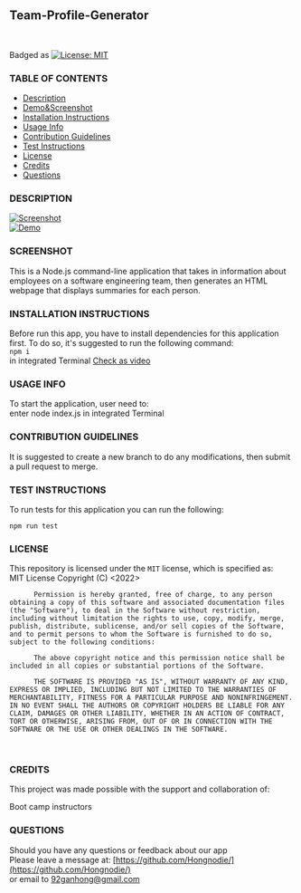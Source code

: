 <br>
  
  ##  **Team-Profile-Generator**
  <br>
  
  Badged as [![License: MIT](https://img.shields.io/badge/License-MIT-yellow.svg)](https://opensource.org/licenses/MIT)
  <br>
    
  ###  **TABLE OF CONTENTS**

  * [Description](#description)
  * [Demo&Screenshot](#screenshot)
  * [Installation Instructions](#installation-instructions)
  * [Usage Info](#usage-info)
  * [Contribution Guidelines](#contribution-guidelines)
  * [Test Instructions](#test-instructions)
  * [License](#license)
  * [Credits](#credits)
  * [Questions](#questions)
  
  ###  **DESCRIPTION**
    
  [![Screenshot](xxx)](xxx)
  <br>
  [![Demo](xxx)](xxx)

  ###  **SCREENSHOT**
    
  This is a Node.js command-line application that takes in information about employees on a software engineering team, then generates an HTML webpage that displays summaries for each person.
  <br>

  ###  **INSTALLATION INSTRUCTIONS**
  
  Before run this app, you have to install dependencies for this application first. To do so, it's suggested to run the following command:
  <br>
  `npm i`
  <br>
  in integrated Terminal [Check as video](xxx)
  <br>

  ###  **USAGE INFO**
  
  To start the application, user need to:
  <br>
  enter node index.js in integrated Terminal
  <br>

  ###  **CONTRIBUTION GUIDELINES**
    
  It is suggested to create a new branch to do any modifications, then submit a pull request to merge.
  <br>

  ###  **TEST INSTRUCTIONS**
  
  To run tests for this application you can run the following:

  `npm run test`
  <br>

  ###  **LICENSE**
 
  This repository is licensed under the `MIT` license, which is specified as: <br>
  MIT License
  Copyright (C) <2022>  <Hongnodie> <br>
  
          Permission is hereby granted, free of charge, to any person obtaining a copy of this software and associated documentation files (the "Software"), to deal in the Software without restriction, including without limitation the rights to use, copy, modify, merge, publish, distribute, sublicense, and/or sell copies of the Software, and to permit persons to whom the Software is furnished to do so, subject to the following conditions:
          
          The above copyright notice and this permission notice shall be included in all copies or substantial portions of the Software.
          
          THE SOFTWARE IS PROVIDED "AS IS", WITHOUT WARRANTY OF ANY KIND, EXPRESS OR IMPLIED, INCLUDING BUT NOT LIMITED TO THE WARRANTIES OF MERCHANTABILITY, FITNESS FOR A PARTICULAR PURPOSE AND NONINFRINGEMENT. IN NO EVENT SHALL THE AUTHORS OR COPYRIGHT HOLDERS BE LIABLE FOR ANY CLAIM, DAMAGES OR OTHER LIABILITY, WHETHER IN AN ACTION OF CONTRACT, TORT OR OTHERWISE, ARISING FROM, OUT OF OR IN CONNECTION WITH THE SOFTWARE OR THE USE OR OTHER DEALINGS IN THE SOFTWARE.
  <br>

  ###  **CREDITS**
  
  This project was made possible with the support and collaboration of:

  Boot camp instructors
  <br>

  ###  **QUESTIONS**

  Should you have any questions or feedback about our app 
  <br>
  Please leave a message at:
  [https://github.com/Hongnodie/](https://github.com/Hongnodie/) 
  <br>
  or email to
  [92ganhong@gmail.com](mailto:92ganhong@gmail.com)
  <br>